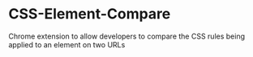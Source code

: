 CSS-Element-Compare
===================

Chrome extension to allow developers to compare the CSS rules being applied to an element on two URLs
